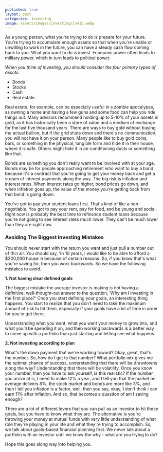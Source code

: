 ```yaml
---
published: true
layout: post
categories: investing
image: assets/images/investing/inv12.webp
---
```


As a young person, what you're trying to do is prepare for your future. You're trying to accumulate enough assets so that when you're unable or unwilling to work in the future, you can have a steady cash flow coming back to you. What you want to do is invest. Economic power often leads to military power, which in turn leads to political power. 

_When you think of investing, you should consider the four primary types of assets:_ 

-	Bonds
-	Stocks
-	Cash
-	Real estate. 

Real estate, for example, can be especially useful in a zombie apocalypse, as owning a home and having a few guns and some food can help you ride things out. Many advisors recommend holding up to 5-10% of your assets in gold, as it has historically been a store of value and a medium of exchange for the last five thousand years. There are ways to buy gold without buying the actual bullion, but if the grid shuts down and there's no communication, you will not have it on your person. Many people like to buy gold coins, bars, or something in the physical, tangible form and hide it in their house, where it is safe. Others might hide it in air-conditioning ducts or something like that.

Bonds are something you don't really want to be involved with at your age. Bonds may be for people approaching retirement who want to buy a bond because it's a contract that you're going to get your money back and get a stream of interest payments along the way. The big risk is inflation and interest rates. When interest rates go higher, bond prices go down, and when inflation goes up, the value of the money you're getting back from that bond is going down.

You've got to pay your student loans first. That's kind of like a non-negotiable. You got to pay your rent, pay for food, and be young and social. Right now is probably the best time to refinance student loans because you're not going to see interest rates much lower. They can't be much lower than they are right now.

### Avoiding The Biggest Investing Mistakes
You should never start with the return you want and just pull a number out of thin air. You should say, 'In 10 years, I would like to be able to afford a $300,000 house in because of certain reasons. So, if you know that's what you're saving for, then you work backwards. So we have the following mistakes to avoid.

**1.	Not having clear defined goals**

The biggest mistake the average investor is making is not having a definitive, well-thought-out answer to the question, 'Why am I investing in the first place?' Once you start defining your goals, an interesting thing happens. You start to realize that you don't need to take the maximum amount of risk to hit them, especially if your goals have a lot of time in order for you to get there.

Understanding what you want, what you want your money to grow into, and what you'll be spending it on, and then working backwards is a better way to come up with a portfolio than just starting and letting see what happens.

**2.	Not investing according to plan**

What's the down payment that we're working toward? Okay, great, that's the number. So, how do I get to that number? What portfolio mix gives me the optimal chance of success, understanding that there will be drawdowns along the way? Understanding that there will be volatility. Once you know your number, then you have to ask yourself, is this realistic? If the number you arrive at is, I need to make 12% a year, and I tell you that the market on average delivers 8%, the stock market and bonds are more like 3%, and then I tell you inflation is a factor, well, then you say, okay, I don't think I can earn 11% after inflation. And so, that becomes a question of am I saving enough? 

There are a lot of different levers that you can pull as an investor to hit these goals, but you have to know what they are. The alternative is you're throwing your money at mutual funds with very little understanding of what role they're playing in your life and what they're trying to accomplish. So, we talk about goals-based financial planning first. We never talk about a portfolio with an investor until we know the why - what are you trying to do?

Hope this goes along way into helping you.
